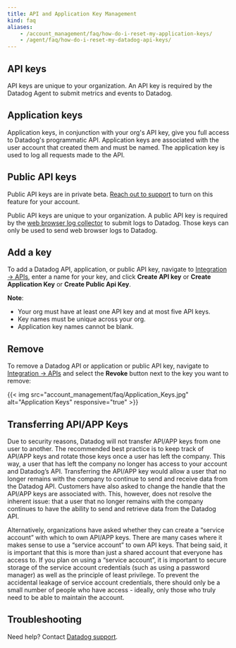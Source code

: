 ```yaml
---
title: API and Application Key Management
kind: faq
aliases:
    - /account_management/faq/how-do-i-reset-my-application-keys/
    - /agent/faq/how-do-i-reset-my-datadog-api-keys/
---
```


## API keys

API keys are unique to your organization. An API key is required by the Datadog Agent to submit metrics and events to Datadog.

## Application keys

Application keys, in conjunction with your org's API key, give you full access to Datadog's programmatic API. Application keys are associated with the user account that created them and must be named. The application key is used to log all requests made to the API.

## Public API keys

<div class="alert alert-warning">
Public API keys are in private beta. <a href="https://docs.datadoghq.com/help/">Reach out to support</a> to turn on this feature for your account.
</div>

Public API keys are unique to your organization. A public API key is required by the [web browser log collector][3] to submit logs to Datadog.
Those keys can only be used to send web browser logs to Datadog.

## Add a key

To add a Datadog API, application, or public API key, navigate to [Integration -> APIs][1], enter a name for your key, and click **Create API key** or **Create Application Key** or **Create Public Api Key**.

**Note**:

* Your org must have at least one API key and at most five API keys.
* Key names must be unique across your org.
* Application key names cannot be blank.

## Remove

To remove a Datadog API or application or public API key, navigate to [Integration -> APIs][1] and select the **Revoke** button next to the key you want to remove:

{{< img src="account_management/faq/Application_Keys.jpg" alt="Application Keys" responsive="true" >}}

## Transferring API/APP Keys
Due to security reasons, Datadog will not transfer API/APP keys from one user to another.  The recommended best practice is to keep track of API/APP keys and rotate those keys once a user has left the company.  This way, a user that has left the company no longer has access to your account and Datadog’s API.  Transferring the API/APP key would allow a user that no longer remains with the company to continue to send and receive data from the Datadog API.  Customers have also asked to change the handle that the API/APP keys are associated with.  This, however, does not resolve the inherent issue: that a user that no longer remains with the company continues to have the ability to send and retrieve data from the Datadog API.  

Alternatively, organizations have asked whether they can create a “service account” with which to own API/APP keys.  There are many cases where it makes sense to use a “service account” to own API keys. That being said, it is important that this is more than just a shared account that everyone has access to.  If you plan on using a “service account”, it is important to secure storage of the service account credentials (such as using a password manager) as well as the principle of least privilege.  To prevent the accidental leakage of service account credentials, there should only be a small number of people who have access - ideally, only those who truly need to be able to maintain the account. 

## Troubleshooting

Need help? Contact [Datadog support][2].

[1]: https://app.datadoghq.com/account/settings#api
[2]: /help
[3]: https://docs.datadoghq.com/logs/log_collection/javascript/
